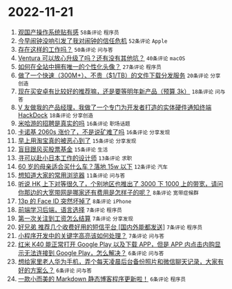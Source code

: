 # 2022-11-21

1. [观国产操作系统贴有感](https://www.v2ex.com/t/896716) `58条评论` `程序员`
1. [今早闹钟没响引发了我对闹钟的信任危机](https://www.v2ex.com/t/896693) `52条评论` `Apple`
1. [存在这样的工作吗？](https://www.v2ex.com/t/896711) `50条评论` `问与答`
1. [Ventura 可以放心升级了吗？还有没有其他坑？](https://www.v2ex.com/t/896687) `40条评论` `macOS`
1. [如何在全站中拥有唯一的个性化头像？](https://www.v2ex.com/t/896721) `27条评论` `程序员`
1. [做了一个快速（300M+）、不贵（$1/TB）的文件下载分发服务](https://www.v2ex.com/t/896688) `20条评论` `分享创造`
1. [现在买安卓有比较好的推荐嘛，还是要等明年新产品（预算 3k）](https://www.v2ex.com/t/896722) `18条评论` `问与答`
1. [V 友做我的产品经理，我做了一个专门为开发者打造的实体硬件通知终端 HackDock](https://www.v2ex.com/t/896690) `18条评论` `分享创造`
1. [米哈游的招聘是真实的吗](https://www.v2ex.com/t/896726) `16条评论` `职场话题`
1. [卡诺基 2060s 涨价了，不是说矿难了吗](https://www.v2ex.com/t/896691) `16条评论` `分享发现`
1. [早上用淘宝真的被恶心到了](https://www.v2ex.com/t/896709) `15条评论` `分享发现`
1. [盲目跟风买股票基金](https://www.v2ex.com/t/896701) `15条评论` `生活`
1. [寻可以赴小日本工作的设计师](https://www.v2ex.com/t/896692) `13条评论` `求职`
1. [60 岁的母亲适合买什么车？落地 15w 以下](https://www.v2ex.com/t/896727) `12条评论` `汽车`
1. [想知道大家的常用浏览器](https://www.v2ex.com/t/896743) `11条评论` `问与答`
1. [听说 HK 上下对等很久了，个别地区也推出了 3000 下 1000 上的带宽，请问你那边的大宽带网是哪家还有费用是怎样子的呢？](https://www.v2ex.com/t/896733) `8条评论` `宽带症候群`
1. [13p 的 Face ID 突然坏掉了](https://www.v2ex.com/t/896717) `8条评论` `iPhone`
1. [前端学习后端，语言选择](https://www.v2ex.com/t/896745) `7条评论` `程序员`
1. [第一次关注到工资怎么结算](https://www.v2ex.com/t/896736) `7条评论` `分享发现`
1. [好兄弟 推荐几个收费好用的短信平台 [国内外能都发送]](https://www.v2ex.com/t/896703) `7条评论` `程序员`
1. [小程序开发中的关键字高亮该如何处理？](https://www.v2ex.com/t/896695) `7条评论` `问与答`
1. [红米 K40 能正常打开 Google Play 以及下载 APP，但是 APP 内点击内购显示无法连接到 Google Play，怎么解决？](https://www.v2ex.com/t/896710) `6条评论` `问与答`
1. [想给家里老人华为手机，弄个每天凌晨后台备份照片和微信聊天记录，大家有好的方案么？](https://www.v2ex.com/t/896705) `6条评论` `问与答`
1. [一款小而美的 Markdown 静态博客程序更新啦！](https://www.v2ex.com/t/896698) `6条评论` `程序员`
